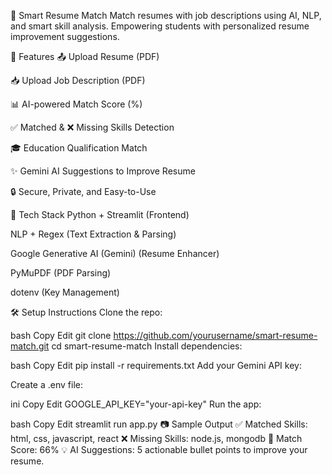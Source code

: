 💼 Smart Resume Match
Match resumes with job descriptions using AI, NLP, and smart skill analysis.
Empowering students with personalized resume improvement suggestions.

🚀 Features
📤 Upload Resume (PDF)

📥 Upload Job Description (PDF)

📊 AI-powered Match Score (%)

✅ Matched & ❌ Missing Skills Detection

🎓 Education Qualification Match

✨ Gemini AI Suggestions to Improve Resume

🔒 Secure, Private, and Easy-to-Use

🧠 Tech Stack
Python + Streamlit (Frontend)

NLP + Regex (Text Extraction & Parsing)

Google Generative AI (Gemini) (Resume Enhancer)

PyMuPDF (PDF Parsing)

dotenv (Key Management)

🛠️ Setup Instructions
Clone the repo:

bash
Copy
Edit
git clone https://github.com/yourusername/smart-resume-match.git
cd smart-resume-match
Install dependencies:

bash
Copy
Edit
pip install -r requirements.txt
Add your Gemini API key:

Create a .env file:

ini
Copy
Edit
GOOGLE_API_KEY="your-api-key"
Run the app:

bash
Copy
Edit
streamlit run app.py
📷 Sample Output
✅ Matched Skills: html, css, javascript, react
❌ Missing Skills: node.js, mongodb
🎯 Match Score: 66%
💡 AI Suggestions: 5 actionable bullet points to improve your resume.

